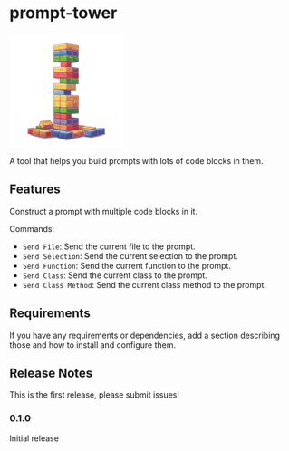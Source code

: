 # prompt-tower

<img src="image.png" alt="Prompt Tower" width="200"/>

A tool that helps you build prompts with lots of code blocks in them.

## Features

Construct a prompt with multiple code blocks in it.

Commands:

- `Send File`: Send the current file to the prompt.
- `Send Selection`: Send the current selection to the prompt.
- `Send Function`: Send the current function to the prompt.
- `Send Class`: Send the current class to the prompt.
- `Send Class Method`: Send the current class method to the prompt.

## Requirements

If you have any requirements or dependencies, add a section describing those and how to install and configure them.

## Release Notes

This is the first release, please submit issues!

### 0.1.0

Initial release
